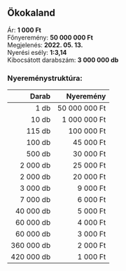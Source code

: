 ## Ökokaland

Ár: **1 000 Ft**<br/>
Főnyeremény: **50 000 000 Ft**<br/>
Megjelenés: **2022. 05. 13.**<br/>
Nyerési esély: **1:3,14**<br/>
Kibocsátott darabszám: **3 000 000 db**<br/>

### Nyereménystruktúra:
Darab|Nyeremény
---:|---:
1 db|50 000 000 Ft
10 db|1 000 000 Ft
115 db|100 000 Ft
100 db|45 000 Ft
500 db|30 000 Ft
2 000 db|25 000 Ft
2 000 db|20 000 Ft
3 000 db|9 000 Ft
7 000 db|6 000 Ft
40 000 db|5 000 Ft
60 000 db|4 000 Ft
60 000 db|3 000 Ft
360 000 db|2 000 Ft
420 000 db|1 000 Ft
